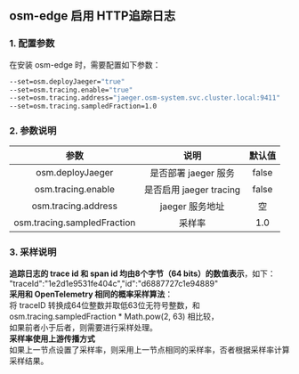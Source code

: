 ## osm-edge 启用 HTTP追踪日志 ##
### 1. 配置参数 ###
在安装 osm-edge 时，需要配置如下参数：
```bash
--set=osm.deployJaeger="true"
--set=osm.tracing.enable="true"
--set=osm.tracing.address="jaeger.osm-system.svc.cluster.local:9411"
--set=osm.tracing.sampledFraction=1.0
```
### 2. 参数说明 ###
| 参数 | 说明 | 默认值 |
| :-----:| :----: | :----: |
| osm.deployJaeger | 是否部署 jaeger 服务 | false |
| osm.tracing.enable | 是否启用 jaeger tracing | false |
| osm.tracing.address | jaeger 服务地址 | 空 |
| osm.tracing.sampledFraction | 采样率 | 1.0 |
### 3. 采样说明 ###
**追踪日志的 trace id 和 span id 均由8个字节（64 bits）的数值表示**，如下：    
"traceId":"1e2d1e9531fe404c","id":"d6887727c1e94889"    
**采用和 OpenTelemetry 相同的概率采样算法**：    
将 traceID 转换成64位整数并取低63位无符号整数，和 osm.tracing.sampledFraction * Math.pow(2, 63) 相比较，  
如果前者小于后者，则需要进行采样处理。  
**采样率使用上游传播方式**  
如果上一节点设置了采样率，则采用上一节点相同的采样率，否者根据采样率计算采样结果。  
